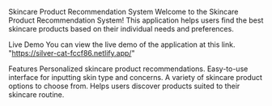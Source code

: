 Skincare Product Recommendation System
Welcome to the Skincare Product Recommendation System! This application helps users find the best skincare products based on their individual needs and preferences.

Live Demo
You can view the live demo of the application at this link. "https://silver-cat-fccf86.netlify.app/"

Features
Personalized skincare product recommendations.
Easy-to-use interface for inputting skin type and concerns.
A variety of skincare product options to choose from.
Helps users discover products suited to their skincare routine.
